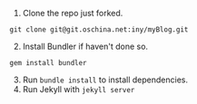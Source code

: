 <!-- git config user.email "ukisssky@163.com" -->
<!-- git config user.name "fmain" -->

1. Clone the repo just forked.
```
git clone git@git.oschina.net:iny/myBlog.git
```
2. Install Bundler if haven't done so.
```
gem install bundler
```
3. Run `bundle install` to install dependencies.
4. Run Jekyll with `jekyll server`
